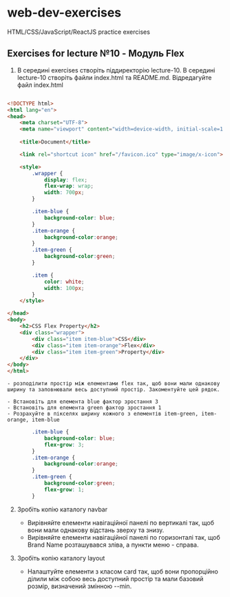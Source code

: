 # web-dev-exercises
HTML/CSS/JavaScript/ReactJS practice exercises
## Exercises for lecture №10 - Модуль Flex

1. В середині exercises створіть піддиректорію lecture-10. В середині lecture-10 створіть файли index.html та README.md. Відредагуйте файл index.html

```html

<!DOCTYPE html>
<html lang="en">
<head>
    <meta charset="UTF-8">
    <meta name="viewport" content="width=device-width, initial-scale=1.0">
    
    <title>Document</title>

	<link rel="shortcut icon" href="/favicon.ico" type="image/x-icon">

    <style>
        .wrapper {
            display: flex;
            flex-wrap: wrap;
            width: 700px;
        }

        .item-blue {
            background-color: blue;
        }
        .item-orange {
            background-color:orange;  
        }
        .item-green {
            background-color:green;
        }

        .item {
            color: white;
            width: 100px;
        }
    </style>

</head>
<body>
    <h2>CSS Flex Property</h2>
    <div class="wrapper">
        <div class="item item-blue">CSS</div>
        <div class="item item-orange">Flex</div>
        <div class="item item-green">Property</div>
    </div>
</body>
</html>

```
    - розподілити простір між елементами flex так, щоб вони мали однакову ширину та заповнювали весь доступний простір. Закоментуйте цей рядок.

    - Встановіть для елемента blue фактор зростання 3
    - Встановіть для елемента green фактор зростання 1
    - Розрахуйте в пікселях ширину кожного з елементів item-green, item-orange, item-blue
```css
        .item-blue {
            background-color: blue;
            flex-grow: 3;
        }
        .item-orange {
            background-color:orange;  
        }
        .item-green {
            background-color:green;
            flex-grow: 1;
        }
```

2. Зробіть копію каталогу navbar
    - Вирівняйте елементи навігаційної панелі по вертикалі так, щоб вони мали однакову відстань зверху та знизу.
    - Вирівняйте елементи навігаційної панелі по горизонталі так, щоб Brand Name розташувався зліва, а пункти меню - справа. 


3. Зробіть копію каталогу layout
    - Налаштуйте елементи з класом card так, щоб вони пропорційно ділили між собою весь доступний простір та мали базовий розмір, визначений змінною --min.
